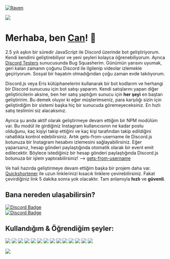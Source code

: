 [![Raven](https://media.discordapp.net/attachments/925563605238292490/969103101921468426/banner.png?size=4096)](https://ravencode.live)
  
![](https://komarev.com/ghpvc/?username=chimpdev)
# Merhaba, ben <a href="https://discord.com/users/613700645173592086">Can</a>! 👋
2.5 yılı aşkın bir süredir JavaScript ile Discord üzerinde bot geliştiriyorum. Kendi kendimi geliştirebiliyor ve yeni şeyleri kolayca öğrenebiliyorum. Ayrıca [Discord Testers](https://discord.gg/discord-testers) sunucusunda Bug Squasherim. Günümün yarısını uyumak, geri kalan zamanın çoğunu Discord ile ilgilenip videolar izlemekle geçiriyorum. Sosyal bir hayatım olmadığından çoğu zaman evde takılıyorum.

Discord.js veya Eris kütüphanelerini kullanarak bir bot kodlarım ve herhangi bir Discord sunucusu için bot satışı yaparım. Kendi satışlarını yapan diğer geliştiricilerin aksine, ben her satış yaptığım sunucu için __her şeyi__ en baştan geliştiririm. Bu demek oluyor ki eğer müşterimseniz, para karşılığı sizin için geliştirdiğim bir sistemi başka hiç bir sunucuda göremeyeceksiniz. En hızlı satış teslimini siz alacaksınız.

Ayrıca şu anda aktif olarak geliştirmeye devam ettiğim bir NPM modülüm var. Bu modül ile girdiğiniz Instagram kullanıcısının ne kadar postu olduğunu, kaç kişiyi takip ettiğini ve kaç kişi tarafından takip edildiğini rahatlıkla kontrol edebilirsiniz. Artık gets-from-username ile Discord.js botunuza bir Instagram hesabını izlemesini sağlayabilirsiniz. Eğer yaparsanız, hesap gönderi paylaştığında otomatik olarak bir event emit edilecektir. Böylece istediğiniz bir hesap gönderi paylaştığında Discord.js botunuza bir işlem yaptırabilirsiniz! --> [gets-from-username](https://www.npmjs.com/package/gets-from-username) 

Ve hali hazırda geliştirmeye devam ettiğim başka bir projem daha var. [Quickshortener](https://quickshortener.glitch.me/) ile uzun linklerinizi kısacık linklere çevirebilirsiniz. Fakat çevirdiğiniz link 5 dakika sonra yok olacaktır. Tam anlamıyla **hızlı** ve **güvenli**.

## Bana nereden ulaşabilirsin?
[![Discord Badge](https://img.shields.io/badge/can-white?style=social&logo=Discord)](https://discord.com/users/613700645173592086)<br>
[![Discord Badge](https://img.shields.io/badge/thiskyhan-white?style=social&logo=Instagram)](https://instagram.com/thiskyhan)

## Kullandığım & Öğrendiğim şeyler:

<img src='https://img.shields.io/badge/JavaScript-323330?style=for-the-badge&logo=javascript&logoColor=F7DF1E'/> <img src='https://img.shields.io/badge/Ruby-CC342D?style=for-the-badge&logo=ruby&logoColor=white'/> <img src='https://img.shields.io/badge/HTML5-E34F26?style=for-the-badge&logo=html5&logoColor=white'/> <img src='https://img.shields.io/badge/CSS3-1572B6?style=for-the-badge&logo=css3&logoColor=white'/> <img src='https://img.shields.io/badge/MongoDB-white?style=for-the-badge&logo=mongodb&logoColor=4EA94B'/> <img src='https://img.shields.io/badge/SQLite-07405E?style=for-the-badge&logo=sqlite&logoColor=white'/> <img src='https://img.shields.io/badge/Node.js-339933?style=for-the-badge&logo=nodedotjs&logoColor=white'/> <img src='https://img.shields.io/badge/npm-CB3837?style=for-the-badge&logo=npm&logoColor=white'/> <img src='https://img.shields.io/badge/Heroku-430098?style=for-the-badge&logo=heroku&logoColor=white'/> <img src='https://img.shields.io/badge/Glitch-2800ff?style=for-the-badge&logo=glitch&logoColor=white'/> <img src='https://img.shields.io/badge/Visual_Studio_Code-0078D4?style=for-the-badge&logo=visual%20studio%20code&logoColor=white'/> <img src='https://img.shields.io/badge/Tailwind%20CSS-white?style=for-the-badge&logo=tailwindcss&logoColor=00b6d2'/> <img src='https://img.shields.io/badge/Python-white?style=for-the-badge&logo=python'/> <img src='https://img.shields.io/badge/scss-ffffff?style=for-the-badge&logo=sass&logoColor=cc6699'/>

<img src='https://github-readme-stats.vercel.app/api/top-langs/?username=chimpdev&langs_count=8&theme=dark'>
